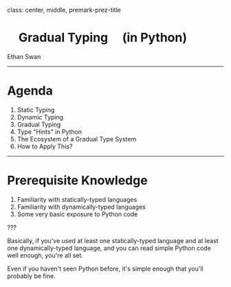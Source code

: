 class: center, middle, premark-prez-title

# &nbsp;&nbsp;&nbsp;&nbsp;Gradual Typing&nbsp;&nbsp;&nbsp;&nbsp; (in Python)

Ethan Swan

---

# Agenda

1. Static Typing
2. Dynamic Typing
3. Gradual Typing
4. Type "Hints" in Python
5. The Ecosystem of a Gradual Type System
6. How to Apply This?

---

# Prerequisite Knowledge

1. Familiarity with statically-typed languages
2. Familiarity with dynamically-typed languages
3. Some very basic exposure to Python code

???

Basically, if you've used at least one statically-typed language and at least one dynamically-typed language, and you can read simple Python code well enough, you're all set.

Even if you haven't seen Python before, it's simple enough that you'll probably be fine.
